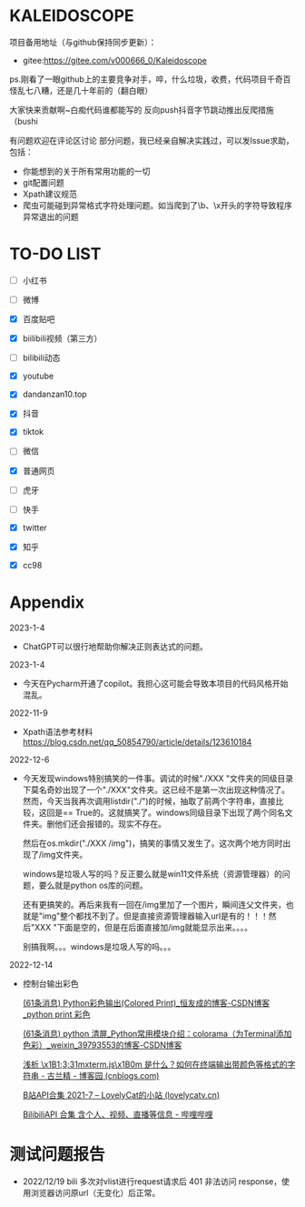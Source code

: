 
# KALEIDOSCOPE
项目备用地址（与github保持同步更新）：
- gitee:https://gitee.com/v000666_0/Kaleidoscope

ps.刚看了一眼github上的主要竞争对手，啐，什么垃圾，收费，代码项目千奇百怪乱七八糟，还是几十年前的（翻白眼）

大家快来贡献啊~白痴代码谁都能写的 反向push抖音字节跳动推出反爬措施（bushi

有问题欢迎在评论区讨论
部分问题，我已经亲自解决实践过，可以发Issue求助，包括：
- 你能想到的关于所有常用功能的一切
- git配置问题
- Xpath建议规范
- 爬虫可能碰到异常格式字符处理问题。如当爬到了\b、\x开头的字符导致程序异常退出的问题



# TO-DO LIST

- [ ] 小红书

- [ ] 微博

- [x] 百度贴吧

- [x] biilibili视频（第三方）

- [ ] bilibili动态

- [x] youtube

- [x] dandanzan10.top

- [x] 抖音

- [x] tiktok

- [ ] 微信

- [x] 普通网页

- [ ] 虎牙

- [ ] 快手

- [x] twitter

- [x] 知乎

- [x] cc98

  

# Appendix
2023-1-4
- ChatGPT可以很行地帮助你解决正则表达式的问题。

2023-1-4
- 今天在Pycharm开通了copilot。我担心这可能会导致本项目的代码风格开始混乱。

2022-11-9
- Xpath语法参考材料
  https://blog.csdn.net/qq_50854790/article/details/123610184

2022-12-6

- 今天发现windows特别搞笑的一件事。调试的时候"./XXX "文件夹的同级目录下莫名奇妙出现了一个"./XXX"文件夹。这已经不是第一次出现这种情况了。然而，今天当我再次调用listdir("./")的时候，抽取了前两个字符串，直接比较，这回是== True的。这就搞笑了。windows同级目录下出现了两个同名文件夹。删他们还会报错的。现实不存在。

  然后在os.mkdir("./XXX /img")，搞笑的事情又发生了。这次两个地方同时出现了/img文件夹。

  windows是垃圾人写的吗？反正要么就是win11文件系统（资源管理器）的问题，要么就是python os库的问题。

  还有更搞笑的。再后来我有一回在/img里加了一个图片，瞬间连父文件夹，也就是"img"整个都找不到了。但是直接资源管理器输入url是有的！！！然后"XXX "下面是空的，但是在后面直接加/img就能显示出来。。。。

  别搞我啊。。。windows是垃圾人写的吗。。。

2022-12-14

- 控制台输出彩色

  [(61条消息) Python彩色输出(Colored Print)_恒友成的博客-CSDN博客_python print 彩色](https://blog.csdn.net/lx_ros/article/details/122811361)
  
  [(61条消息) python 清屏_Python常用模块介绍：colorama（为Terminal添加色彩）_weixin_39793553的博客-CSDN博客](https://blog.csdn.net/weixin_39793553/article/details/111293598)
  
  [浅析 \x1B1;3;31mxterm.js\x1B0m 是什么？如何在终端输出带颜色等格式的字符串 - 古兰精 - 博客园 (cnblogs.com)](https://www.cnblogs.com/goloving/p/15015053.html)
  
  [B站API合集 2021-7 – LovelyCat的小站 (lovelycatv.cn)](https://lovelycatv.cn/cv88)
  
  [BilibiliAPI 合集 含个人、视频、直播等信息 - 哔哩哔哩](https://www.bilibili.com/read/cv12357091/)



# 测试问题报告

- 2022/12/19 bili 多次对vlist进行request请求后 401 非法访问 response，使用浏览器访问原url（无变化）后正常。